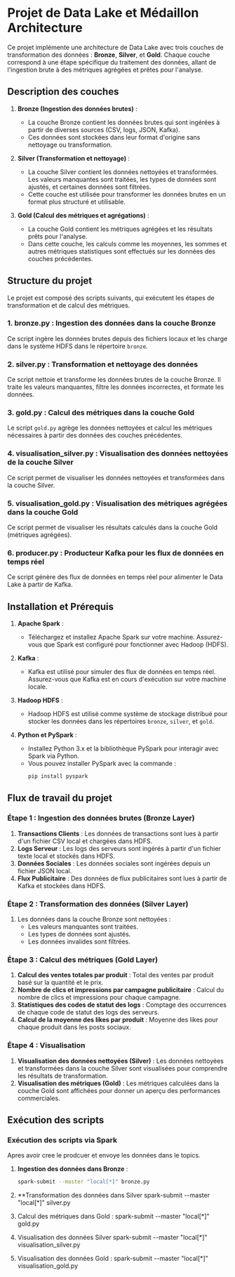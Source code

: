 # Projet de Data Lake et Médaillon Architecture

Ce projet implémente une architecture de Data Lake avec trois couches de transformation des données : **Bronze**, **Silver**, et **Gold**. Chaque couche correspond à une étape spécifique du traitement des données, allant de l'ingestion brute à des métriques agrégées et prêtes pour l'analyse.

## Description des couches

1. **Bronze (Ingestion des données brutes)** :
   - La couche Bronze contient les données brutes qui sont ingérées à partir de diverses sources (CSV, logs, JSON, Kafka).
   - Ces données sont stockées dans leur format d'origine sans nettoyage ou transformation.

2. **Silver (Transformation et nettoyage)** :
   - La couche Silver contient les données nettoyées et transformées. Les valeurs manquantes sont traitées, les types de données sont ajustés, et certaines données sont filtrées.
   - Cette couche est utilisée pour transformer les données brutes en un format plus structuré et utilisable.

3. **Gold (Calcul des métriques et agrégations)** :
   - La couche Gold contient les métriques agrégées et les résultats prêts pour l'analyse.
   - Dans cette couche, les calculs comme les moyennes, les sommes et autres métriques statistiques sont effectués sur les données des couches précédentes.

## Structure du projet

Le projet est composé des scripts suivants, qui exécutent les étapes de transformation et de calcul des métriques.

### 1. **bronze.py** : Ingestion des données dans la couche Bronze
Ce script ingère les données brutes depuis des fichiers locaux et les charge dans le système HDFS dans le répertoire `bronze`.

### 2. **silver.py** : Transformation et nettoyage des données
Ce script nettoie et transforme les données brutes de la couche Bronze. Il traite les valeurs manquantes, filtre les données incorrectes, et formate les données.

### 3. **gold.py** : Calcul des métriques dans la couche Gold
Le script `gold.py` agrège les données nettoyées et calcul les métriques nécessaires à partir des données des couches précédentes.

### 4. **visualisation_silver.py** : Visualisation des données nettoyées de la couche Silver
Ce script permet de visualiser les données nettoyées et transformées dans la couche Silver.

### 5. **visualisation_gold.py** : Visualisation des métriques agrégées dans la couche Gold
Ce script permet de visualiser les résultats calculés dans la couche Gold (métriques agrégées).

### 6. **producer.py** : Producteur Kafka pour les flux de données en temps réel
Ce script génère des flux de données en temps réel pour alimenter le Data Lake à partir de Kafka.

## Installation et Prérequis

1. **Apache Spark** :
   - Téléchargez et installez Apache Spark sur votre machine. Assurez-vous que Spark est configuré pour fonctionner avec Hadoop (HDFS).

2. **Kafka** :
   - Kafka est utilisé pour simuler des flux de données en temps réel. Assurez-vous que Kafka est en cours d'exécution sur votre machine locale.
   
3. **Hadoop HDFS** :
   - Hadoop HDFS est utilisé comme système de stockage distribué pour stocker les données dans les répertoires `bronze`, `silver`, et `gold`.
   
4. **Python et PySpark** :
   - Installez Python 3.x et la bibliothèque PySpark pour interagir avec Spark via Python.
   - Vous pouvez installer PySpark avec la commande :
     ```bash
     pip install pyspark
     ```

## Flux de travail du projet

### Étape 1 : Ingestion des données brutes (Bronze Layer)

1. **Transactions Clients** : Les données de transactions sont lues à partir d'un fichier CSV local et chargées dans HDFS.
2. **Logs Serveur** : Les logs des serveurs sont ingérés à partir d'un fichier texte local et stockés dans HDFS.
3. **Données Sociales** : Les données sociales sont ingérées depuis un fichier JSON local.
4. **Flux Publicitaire** : Des données de flux publicitaires sont lues à partir de Kafka et stockées dans HDFS.

### Étape 2 : Transformation des données (Silver Layer)

1. Les données dans la couche Bronze sont nettoyées :
   - Les valeurs manquantes sont traitées.
   - Les types de données sont ajustés.
   - Les données invalides sont filtrées.

### Étape 3 : Calcul des métriques (Gold Layer)

1. **Calcul des ventes totales par produit** : Total des ventes par produit basé sur la quantité et le prix.
2. **Nombre de clics et impressions par campagne publicitaire** : Calcul du nombre de clics et impressions pour chaque campagne.
3. **Statistiques des codes de statut des logs** : Comptage des occurrences de chaque code de statut des logs des serveurs.
4. **Calcul de la moyenne des likes par produit** : Moyenne des likes pour chaque produit dans les posts sociaux.

### Étape 4 : Visualisation

1. **Visualisation des données nettoyées (Silver)** : Les données nettoyées et transformées dans la couche Silver sont visualisées pour comprendre les résultats de transformation.
2. **Visualisation des métriques (Gold)** : Les métriques calculées dans la couche Gold sont affichées pour donner un aperçu des performances commerciales.

## Exécution des scripts

### Exécution des scripts via Spark
Apres avoir cree le prodcuer et envoye les données dans le topics.

1. **Ingestion des données dans Bronze** :
   ```bash
   spark-submit --master "local[*]" bronze.py

2. **Transformation des données dans Silver
spark-submit --master "local[*]" silver.py

3. Calcul des métriques dans Gold :
spark-submit --master "local[*]" gold.py

4. Visualisation des données Silver 
spark-submit --master "local[*]" visualisation_silver.py

5. Visualisation des données Gold :
spark-submit --master "local[*]" visualisation_gold.py

